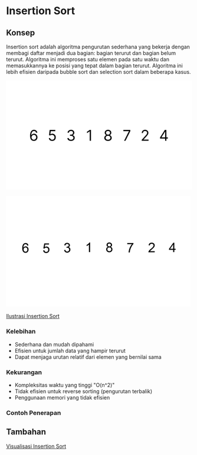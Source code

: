 # Insertion Sort

## Konsep
Insertion sort adalah algoritma pengurutan sederhana yang bekerja dengan membagi daftar menjadi dua bagian: bagian terurut dan bagian belum terurut. Algoritma ini memproses satu elemen pada satu waktu dan memasukkannya ke posisi yang tepat dalam bagian terurut. Algoritma ini lebih efisien daripada bubble sort dan selection sort dalam beberapa kasus.

![Ilustrasi Insertion Sort](img/insertion-sort_example-1.svg)

![Ilustrasi Insertion Sort](img/insertion-sort.gif)

[Ilustrasi Insertion Sort](https://visualgo.net/en/sorting)

### Kelebihan
- Sederhana dan mudah dipahami
- Efisien untuk jumlah data yang hampir terurut
- Dapat menjaga urutan relatif dari elemen yang bernilai sama

### Kekurangan
- Kompleksitas waktu yang tinggi "O(n^2)"
- Tidak efisien untuk reverse sorting (pengurutan terbalik)
- Penggunaan memori yang tidak efisien

### Contoh Penerapan
<!-- ```java
public class Main {
    static void insertionSort(int[] arr) {
        int n = arr.length;
        for (int i = 1; i < n; i++) {
            int key = arr[i];
            int j = i - 1;

            while (j >= 0 && arr[j] > key) {
                arr[j + 1] = arr[j];
                j--;
            }
            
            arr[j + 1] = key;
        }
    }

    public static void main(String[] args) {
        int[] array = {23, 56, 9, 103, 77};
        int size = array.length;

        insertionSort(array);

        System.out.print("Sorted array: ");
        for (int i = 0; i < size; i++) {
            System.out.print(array[i] + " ");
        }
        System.out.println();
    }
}
``` -->

## Tambahan
[Visualisasi Insertion Sort](https://www.hackerearth.com/practice/algorithms/sorting/insertion-sort/visualize/)
